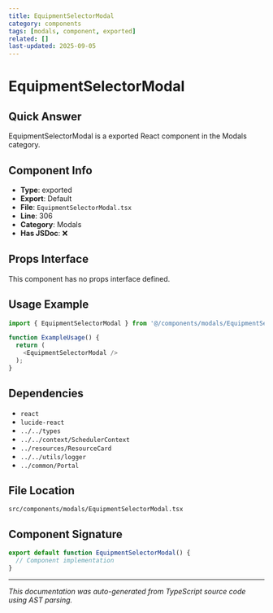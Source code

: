 ```yaml
---
title: EquipmentSelectorModal
category: components
tags: [modals, component, exported]
related: []
last-updated: 2025-09-05
---
```


# EquipmentSelectorModal

## Quick Answer
EquipmentSelectorModal is a exported React component in the Modals category.

## Component Info

- **Type**: exported
- **Export**: Default
- **File**: `EquipmentSelectorModal.tsx`
- **Line**: 306
- **Category**: Modals
- **Has JSDoc**: ❌

## Props Interface

This component has no props interface defined.

## Usage Example

```typescript
import { EquipmentSelectorModal } from '@/components/modals/EquipmentSelectorModal';

function ExampleUsage() {
  return (
    <EquipmentSelectorModal />
  );
}
```

## Dependencies


- `react`
- `lucide-react`
- `../../types`
- `../../context/SchedulerContext`
- `../resources/ResourceCard`
- `../../utils/logger`
- `../common/Portal`


## File Location

`src/components/modals/EquipmentSelectorModal.tsx`

## Component Signature

```typescript
export default function EquipmentSelectorModal() { 
  // Component implementation
}
```

---

*This documentation was auto-generated from TypeScript source code using AST parsing.*